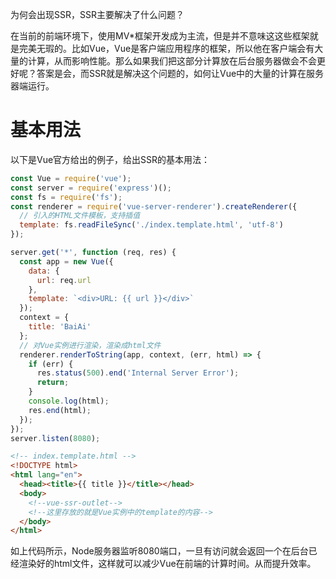 为何会出现SSR，SSR主要解决了什么问题？

在当前的前端环境下，使用MV*框架开发成为主流，但是并不意味这这些框架就是完美无瑕的。比如Vue，Vue是客户端应用程序的框架，所以他在客户端会有大量的计算，从而影响性能。那么如果我们把这部分计算放在后台服务器做会不会更好呢？答案是会，而SSR就是解决这个问题的，如何让Vue中的大量的计算在服务器端运行。



# 基本用法

以下是Vue官方给出的例子，给出SSR的基本用法：

```javascript
const Vue = require('vue');
const server = require('express')();
const fs = require('fs');
const renderer = require('vue-server-renderer').createRenderer({
  // 引入的HTML文件模板，支持插值
  template: fs.readFileSync('./index.template.html', 'utf-8')
});

server.get('*', function (req, res) {
  const app = new Vue({
    data: {
      url: req.url
    },
    template: `<div>URL: {{ url }}</div>`
  });
  context = {
    title: 'BaiAi'
  };
  // 对Vue实例进行渲染，渲染成html文件
  renderer.renderToString(app, context, (err, html) => {
    if (err) {
      res.status(500).end('Internal Server Error');
      return;
    }
    console.log(html);
    res.end(html);
  });
});
server.listen(8080);
```

```html
<!-- index.template.html -->
<!DOCTYPE html>
<html lang="en">
  <head><title>{{ title }}</title></head>
  <body>
    <!--vue-ssr-outlet-->
    <!--这里存放的就是Vue实例中的template的内容-->
  </body>
</html>
```

如上代码所示，Node服务器监听8080端口，一旦有访问就会返回一个在后台已经渲染好的html文件，这样就可以减少Vue在前端的计算时间。从而提升效率。



